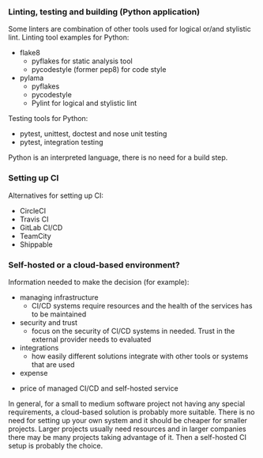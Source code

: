 ### Linting, testing and building (Python application)

Some linters are combination of other tools used for logical or/and stylistic lint. Linting tool examples for Python:

* flake8
  - pyflakes for static analysis tool 
  - pycodestyle (former pep8) for code style  
* pylama
  - pyflakes
  - pycodestyle 
  - Pylint for logical and stylistic lint

Testing tools for Python:

* pytest, unittest, doctest and nose unit testing
* pytest, integration testing

Python is an interpreted language, there is no need for a build step.

### Setting up CI

Alternatives for setting up CI:

* CircleCI
* Travis CI
* GitLab CI/CD
* TeamCity
* Shippable

### Self-hosted or a cloud-based environment?

Information needed to make the decision (for example): 

* managing infrastructure
  - CI/CD systems require resources and the health of the services has to be maintained
* security and trust
  - focus on the security of CI/CD systems in needed. Trust in the external provider needs to evaluated
* integrations
  - how easily different solutions integrate with other tools or systems that are used
* expense
- price of managed CI/CD and self-hosted service

In general, for a small to medium software project not having any special requirements, a cloud-based solution is probably more suitable. There is no need for setting up your own system and it should be cheaper for smaller projects. Larger projects usually need resources and in larger companies there may be many projects taking advantage of it. Then a self-hosted CI setup is probably the choice.